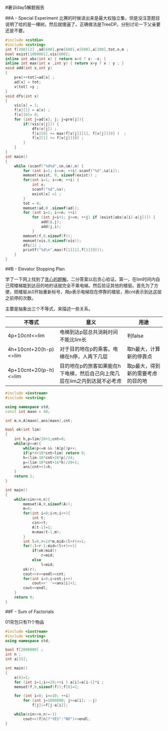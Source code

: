 #暑训day5解题报告

##A - Special Experiment
比赛的时候读出来是最大权独立集，但是没注意题目说明了给的是一棵树。然后就傻逼了。正确做法是TreeDP。分别讨论一下父亲要还是不要。
```C++
#include <cstdio>
#include <cstring>
int f[300][2] ,ad[600],pre[600],v[600],a[300],tot,n,m ;
bool exist[1000001],vis[600];
inline int abs(int x) { return x>0 ? x: -x; }
inline int max(int x ,int y) { return x>y ? x : y ; }
void add(int x,int y)
{
    pre[++tot]=ad[x] ;
    ad[x] = tot;
    v[tot] =y ;
}
void dfs(int x)
{
    vis[x] = 1;
    f[x][1] = a[x] ;
    f[x][0]= 0;
    for (int j=ad[x]; j; j=pre[j]){
        if(!vis[v[j]]) {
            dfs(v[j]) ;
            f[x][0] += max(f[v[j]][1], f[v[j]][0] )  ;
            f[x][1] += f[v[j]][0] ;
        }
    }
}
int main()
{
    while (scanf("%d%d",&n,&m),n) {
        for (int i=1; i<=n; ++i) scanf("%d",&a[i]);
        memset(exist, 0, sizeof(exist)) ;
        for(int i=1; i<=m; ++i) {
            int x;
            scanf("%d",&x);
            exist[x] =1 ;
        }
        tot = 0;
        memset(ad,0 ,sizeof(ad));
        for (int i=1; i<=n; ++i)
            for (int j=i+1; j<=n; ++j) if (exist[abs(a[i]-a[j])]) {
                add(i,j);
                add(j,i);
            }
        memset(f,0,sizeof(f));
        memset(vis,0,sizeof(vis));
        dfs(1) ;
        printf("%d\n",max(f[1][1],f[1][0]));
    }
}
```

##B - Elevator Stopping Plan

学了一下网上找到了[贪心的题解](http://blog.csdn.net/zhanglizhe_cool/article/details/5639257)。二分答案以后贪心验证。第一，在lim时间内自己爬楼梯能到达目的地的话就完全不乘电梯。然后验证其他的楼层。首先为了方便，把楼层从0开始重新标号，用p表示电梯现在停靠的楼层，用cnt表示到达这层之前停的次数。

主要是抽象出三个不等式，来描述一些关系。

不等式        | 意义           |用途
------------ | ------------- | ------------
4p+10cnt<=lim | 电梯到达p层总共消耗时间不能比lim长 |判false
4h+10cnt+20(h-p)<=lim |对于目的地在p的乘客。电梯在h停，人再下几层| 取h最大，计算新的停靠点
4p+10cnt+20(p-h)<=lim|目的地在p的旅客如果能在h下电梯，然后自己向上爬几层在lim之内到达就不必考虑|取p最大，得到新的需要考虑的目的地


```C++
#include <iostream>
#include <cstring>

using namespace std;
const int maxn = 40;

int m,n,A[maxn],ans[maxn],cnt;

bool ok(int lim)
{
    int h,p=lim/20+1;cnt=0;
    while(p<=m){
        while(p<=m && !A[p])p++;
        if(p*4+10*cnt>lim) return 0;
        h=(lim-10*cnt+20*p)/24;
        p=(lim-10*cnt+16*h)/20+1;
        ans[cnt++]=h;
    }
    return 1;
}

int main()
{
    while(cin>>n,n){
        memset(A,0,sizeof(A));
        m=0;
        for(int i=0;i<n;i++){
            int t;
            cin>>t;
            A[t-1]=1;
            m=max(t-1,m);
        }
        int l=0,r=14*m,mid=(l+r)>>1;
        for(;l<r-1;mid=(l+r)>>1)
            if(ok(mid))
                r=mid;
            else
                l=mid;
        ok(r);
        cout<<r<<endl<<cnt;
        for(int i=0;i<cnt;i++)
            cout<<' '<<ans[i]+1;
        cout<<endl;
    }
    return 0;
}

```

##F - Sum of Factorials

01背包只有11个物品

```C++
#include <iostream>
#include <cstring>
using namespace std;

bool f[2000000] ;
int n ;
int a[15];

int main()
{
    a[0]=1;
    for (int i=1;i<=10;++i ) a[i]=a[i-1]*i ;
    memset(f,0,sizeof(f));f[0]=1;

    for (int i=0; i<=10; ++i)
        for (int j=1000000; j>=a[i]; --j)
            f[j]|=f[j-a[i]];

    while(cin>>n,n!=-1)
        cout<<(f[n]?"YES":"NO")<<endl;
}
```